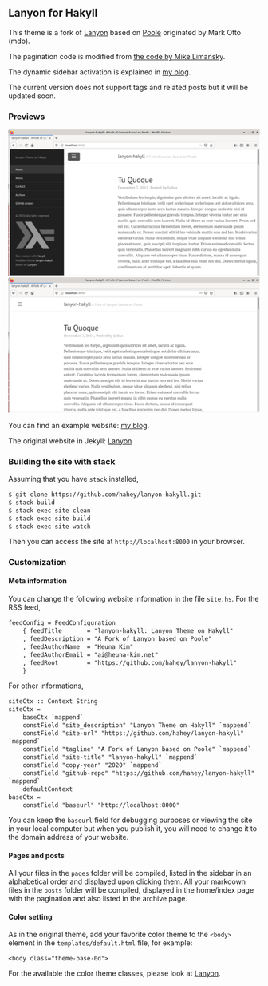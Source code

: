 ## Lanyon for Hakyll

This theme is a fork of [Lanyon](https://github.com/poole/lanyon) based on [Poole](https://getpoole.com/)
originated by Mark Otto (mdo).

The pagination code is modified from [the code by Mike Limansky](https://github.com/limansky/limansky_me/blob/master/src/site.hs).

The dynamic sidebar activation is explained in [my blog](https://heuna-kim.net/posts/2020-11-19-Hakyll-Sidebar-Activation.html).

The current version does not support tags and related posts but it will be updated soon.

### Previews

![Preview](https://github.com/hahey/lanyon-hakyll/blob/main/previews/index-sidebar.png?raw=true)
![Preview](https://github.com/hahey/lanyon-hakyll/blob/main/previews/index.png?raw-true)

You can find an example website: [my blog](https://heuna-kim.net).

The original website in Jekyll: [Lanyon](https://lanyon.getpoole.com/)

### Building the site with stack
Assuming that you have `stack` installed,
```
$ git clone https://github.com/hahey/lanyon-hakyll.git
$ stack build
$ stack exec site clean
$ stack exec site build
$ stack exec site watch
```
Then you can access the site at `http://localhost:8000` in your browser.

### Customization

#### Meta information
You can change the following website information in the file `site.hs`.
For the RSS feed,
```
feedConfig = FeedConfiguration
    { feedTitle       = "lanyon-hakyll: Lanyon Theme on Hakyll"
    , feedDescription = "A Fork of Lanyon based on Poole"
    , feedAuthorName  = "Heuna Kim"
    , feedAuthorEmail = "ai@heuna-kim.net"
    , feedRoot        = "https://github.com/hahey/lanyon-hakyll"
    }
```

For other informations,
```
siteCtx :: Context String
siteCtx =
    baseCtx `mappend`
    constField "site_description" "Lanyon Theme on Hakyll" `mappend`
    constField "site-url" "https://github.com/hahey/lanyon-hakyll" `mappend`
    constField "tagline" "A Fork of Lanyon based on Poole" `mappend`
    constField "site-title" "lanyon-hakyll" `mappend`
    constField "copy-year" "2020" `mappend`
    constField "github-repo" "https://github.com/hahey/lanyon-hakyll" `mappend`
    defaultContext
baseCtx =
    constField "baseurl" "http://localhost:8000"
```

You can keep the `baseurl` field for debugging purposes or viewing the site in your local computer but when you publish it, you will need to change it to the domain address of your website.

#### Pages and posts
All your files in the `pages` folder will be compiled, listed in the sidebar in an alphabetical order and displayed upon clicking them.
All your markdown files in the `posts` folder will be compiled, displayed in the home/index page with the pagination and also listed in the archive page.

#### Color setting
As in the original theme, add your favorite color theme to the `<body>` element in the `templates/default.html` file, for example:
```
<body class="theme-base-0d">
```
For the available the color theme classes, please look at [Lanyon](https://github.com/poole/lanyon#themes).
